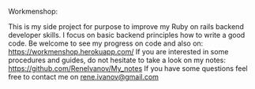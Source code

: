 Workmenshop:


This is my side project for purpose to improve my Ruby on rails backend developer skills. I focus on basic backend principles how to write a good code. Be welcome to see my progress on code and also on: https://workmenshop.herokuapp.com/ If you are interested in some procedures and guides, do not hesitate to take a look on my notes: https://github.com/ReneIvanov/My_notes If you have some questions feel free to contact me on rene.ivanov@gmail.com
